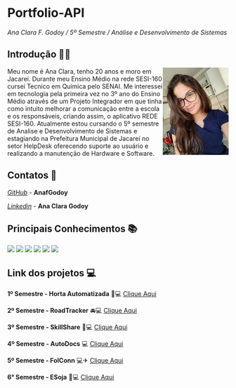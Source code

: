 # Portfolio-API 

*Ana Clara F. Godoy / 5º Semestre / Análise e Desenvolvimento de Sistemas*

## Introdução 👩‍💻
<img align="right" src="https://github.com/AnafGodoy/Portfolio-API/blob/main/imagens/profile.png" alt="isolated" width="150"/>

Meu nome é Ana Clara, tenho 20 anos e moro em Jacareí. Durante meu Ensino Médio na rede SESI-160 cursei Tecnico em Química pelo SENAI. Me interessei em tecnologia pela primeira vez no 3º ano do Ensino Médio através de um Projeto Integrador em que tinha como intuito melhorar a comunicação entre a escola e os responsáveis, criando assim, o aplicativo REDE SESI-160. Atualmente estou cursando o 5º semestre de Analise e Desenvolvimento de Sistemas e estagiando na Prefeitura Municipal de Jacareí no setor HelpDesk oferecendo suporte ao usuário e realizando a manutenção de Hardware e Software. 


## Contatos 📲
*[GitHub](https://github.com/AnafGodoy)* - **AnafGodoy**

*[Linkedin](https://www.linkedin.com/in/ana-clara-godoy-2973381b2/)* - **Ana Clara Godoy**

## Principais Conhecimentos 📚


<img src="https://img.shields.io/badge/HTML-E34F26?style=for-the-badge&logo=html5&logoColor=white">
<img src="https://img.shields.io/badge/CSS-1572B6?style=for-the-badge&logo=css3&logoColor=white">
<img src="https://img.shields.io/badge/Java-ED8B00?style=for-the-badge&logo=java&logoColor=white">
<img src="https://img.shields.io/badge/JavaFx-6DB33F?style=for-the-badge&logo=spring&logoColor=white">
<img src="https://img.shields.io/badge/JavaScript-F7DF1E?style=for-the-badge&logo=javascript&logoColor=black">
<img src="https://img.shields.io/badge/PostgreSQL-316192?style=for-the-badge&logo=postgresql&logoColor=white">

## **Link dos projetos** :computer:
**1º Semestre - Horta Automatizada** 🌳💻 [Clique Aqui](https://github.com/AnafGodoy/PI-HortaAutomatizada)

**2º Semestre - RoadTracker** 🚘💻 [Clique Aqui](https://github.com/AnafGodoy/Portfolio-API/tree/2%C2%BA-Semestre)

**3º Semestre - SkillShare** 🧠💻 [Clique Aqui](https://github.com/AnafGodoy/Portfolio-API/tree/3%C2%BA-semestre)

**4º Semestre - AutoDocs**  💻 [Clique Aqui](https://github.com/AnafGodoy/Portfolio-API/blob/4%C2%BA-semestre/README.md)

**5º Semestre - FolConn** 💻✈ [Clique Aqui](https://github.com/AnafGodoy/Portfolio-API/blob/5%C2%BA-semestre/README.md)

**6° Semestre - ESoja** 🍃💻 [Clique Aqui](https://github.com/Agroghosts)






